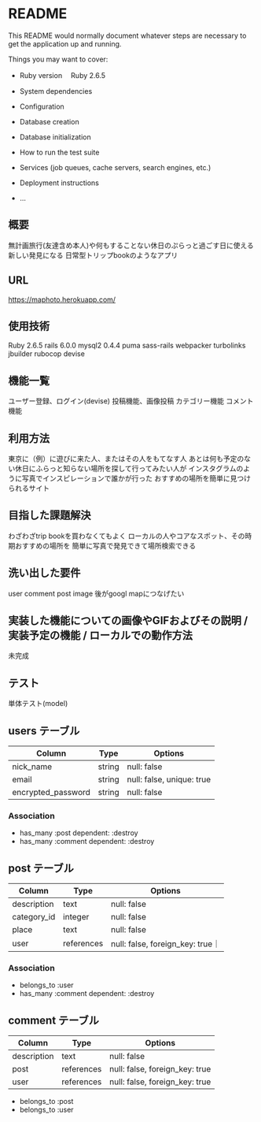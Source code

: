 # README

This README would normally document whatever steps are necessary to get the
application up and running.

Things you may want to cover:

* Ruby version
　Ruby 2.6.5
* System dependencies

* Configuration

* Database creation

* Database initialization

* How to run the test suite

* Services (job queues, cache servers, search engines, etc.)

* Deployment instructions

* ...
## 概要

無計画旅行(友達含め本人)や何もすることない休日のぷらっと過ごす日に使える新しい発見になる
日常型トリップbookのようなアプリ

## URL
 https://maphoto.herokuapp.com/

## 使用技術
 Ruby 2.6.5
 rails 6.0.0
 mysql2 0.4.4
 puma
 sass-rails
 webpacker
 turbolinks
 jbuilder
 rubocop
 devise

## 機能一覧

ユーザー登録、ログイン(devise)
投稿機能、画像投稿
カテゴリー機能
コメント機能

## 利用方法
東京に（例）に遊びに来た人、またはその人をもてなす人
あとは何も予定のない休日にふらっと知らない場所を探して行ってみたい人が
インスタグラムのように写真でインスピレーションで誰かが行った
おすすめの場所を簡単に見つけられるサイト

## 目指した課題解決
わざわざtrip bookを買わなくてもよく
ローカルの人やコアなスポット、その時期おすすめの場所を
簡単に写真で発見できて場所検索できる

## 洗い出した要件
user
comment
post
image
後がgoogl mapにつなげたい

## 実装した機能についての画像やGIFおよびその説明 / 実装予定の機能 / ローカルでの動作方法
未完成
## テスト
単体テスト(model)








## users テーブル

| Column          | Type   | Options     |
| --------------- | ------ | ----------- |
| nick_name       | string | null: false |
| email           | string | null: false, unique: true |
| encrypted_password        | string  | null: false |

### Association
- has_many :post dependent: :destroy
- has_many :comment dependent: :destroy


## post テーブル

| Column             | Type   | Options     |
| ------------------ | ------ | ----------- |
| description        | text   | null: false |
| category_id        | integer | null: false |
| place              | text    | null: false |
| user               | references | null: false, foreign_key: true｜


### Association
- belongs_to :user 
- has_many :comment dependent: :destroy

## comment テーブル

| Column          | Type   | Options     |
| --------------- | ------ | ----------- |
| description     | text   | null: false |
| post            | references | null: false, foreign_key: true |
| user            | references | null: false, foreign_key: true |

- belongs_to :post 
- belongs_to :user 


